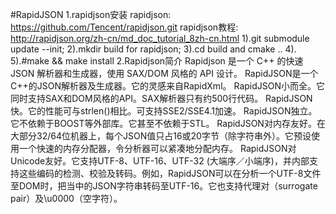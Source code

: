 #RapidJSON
1.rapidjson安装
	rapidjson:	https://github.com/Tencent/rapidjson.git
	rapidjson教程:	http://rapidjson.org/zh-cn/md_doc_tutorial_8zh-cn.html
	1).git submodule update --init;
	2).mkdir build for rapidjson;
	3).cd build and cmake ..
	4).
	5).#make && make install
2.Rapidjson简介
	Rapidjson 是一个 C++ 的快速 JSON 解析器和生成器，使用 SAX/DOM 风格的 API 设计。
	RapidJSON是一个C++的JSON解析器及生成器。它的灵感来自RapidXml。
	RapidJSON小而全。它同时支持SAX和DOM风格的API。SAX解析器只有约500行代码。
	RapidJSON快。它的性能可与strlen()相比。可支持SSE2/SSE4.1加速。
	RapidJSON独立。它不依赖于BOOST等外部库。它甚至不依赖于STL。
	RapidJSON对内存友好。在大部分32/64位机器上，每个JSON值只占16或20字节（除字符串外）。它预设使用一个快速的内存分配器，令分析器可以紧凑地分配内存。
	RapidJSON对Unicode友好。它支持UTF-8、UTF-16、UTF-32 (大端序／小端序)，并内部支持这些编码的检测、校验及转码。例如，RapidJSON可以在分析一个UTF-8文件至DOM时，把当中的JSON字符串转码至UTF-16。它也支持代理对（surrogate pair）及\u0000（空字符）。
